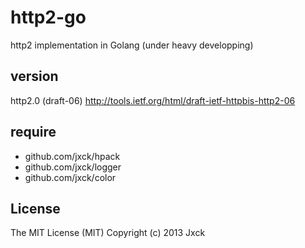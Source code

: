 # http2-go

http2 implementation in Golang
(under heavy developping)


## version

http2.0 (draft-06)
http://tools.ietf.org/html/draft-ietf-httpbis-http2-06


## require

- github.com/jxck/hpack
- github.com/jxck/logger
- github.com/jxck/color


## License

The MIT License (MIT)
Copyright (c) 2013 Jxck
